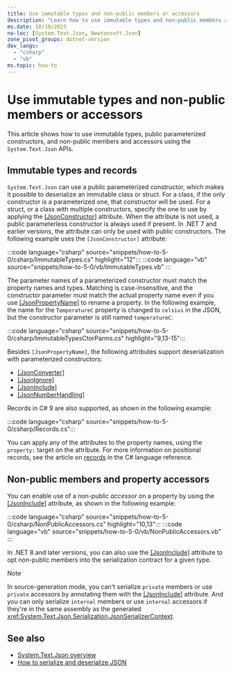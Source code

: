 ```yaml
---
title: Use immutable types and non-public members or accessors
description: "Learn how to use immutable types and non-public members and accessors while serializing to and deserializing from JSON in .NET."
ms.date: 10/19/2023
no-loc: [System.Text.Json, Newtonsoft.Json]
zone_pivot_groups: dotnet-version
dev_langs:
  - "csharp"
  - "vb"
ms.topic: how-to
---
```


# Use immutable types and non-public members or accessors

This article shows how to use immutable types, public parameterized constructors, and non-public members and accessors using the `System.Text.Json` APIs.

## Immutable types and records

`System.Text.Json` can use a public parameterized constructor, which makes it possible to deserialize an immutable class or struct. For a class, if the only constructor is a parameterized one, that constructor will be used. For a struct, or a class with multiple constructors, specify the one to use by applying the [[JsonConstructor]](xref:System.Text.Json.Serialization.JsonConstructorAttribute) attribute. When the attribute is not used, a public parameterless constructor is always used if present. In .NET 7 and earlier versions, the attribute can only be used with public constructors. The following example uses the `[JsonConstructor]` attribute:

:::code language="csharp" source="snippets/how-to-5-0/csharp/ImmutableTypes.cs" highlight="12":::
:::code language="vb" source="snippets/how-to-5-0/vb/ImmutableTypes.vb" :::

The parameter names of a parameterized constructor must match the property names and types. Matching is case-insensitive, and the constructor parameter must match the actual property name even if you use [[JsonPropertyName]](xref:System.Text.Json.Serialization.JsonPropertyNameAttribute) to rename a property. In the following example, the name for the `TemperatureC` property is changed to `celsius` in the JSON, but the constructor parameter is still named `temperatureC`:

:::code language="csharp" source="snippets/how-to-5-0/csharp/ImmutableTypesCtorParms.cs" highlight="9,13-15":::

Besides `[JsonPropertyName]`, the following attributes support deserialization with parameterized constructors:

* [[JsonConverter]](xref:System.Text.Json.Serialization.JsonConverterAttribute)
* [[JsonIgnore]](xref:System.Text.Json.Serialization.JsonIgnoreAttribute)
* [[JsonInclude]](xref:System.Text.Json.Serialization.JsonIncludeAttribute)
* [[JsonNumberHandling]](xref:System.Text.Json.Serialization.JsonNumberHandlingAttribute)

Records in C# 9 are also supported, as shown in the following example:

:::code language="csharp" source="snippets/how-to-5-0/csharp/Records.cs":::

You can apply any of the attributes to the property names, using the `property:` target on the attribute. For more information on positional records, see the article on [records](../../../csharp/language-reference/builtin-types/record.md#positional-syntax-for-property-definition) in the C# language reference.

## Non-public members and property accessors

You can enable use of a non-public *accessor* on a property by using the [[JsonInclude]](xref:System.Text.Json.Serialization.JsonIncludeAttribute) attribute, as shown in the following example:

:::code language="csharp" source="snippets/how-to-5-0/csharp/NonPublicAccessors.cs" highlight="10,13":::
:::code language="vb" source="snippets/how-to-5-0/vb/NonPublicAccessors.vb" :::

In .NET 8 and later versions, you can also use the [[JsonInclude]](xref:System.Text.Json.Serialization.JsonIncludeAttribute) attribute to opt non-public members into the serialization contract for a given type.

> [!NOTE]
> In source-generation mode, you can't serialize `private` members or use `private` accessors by annotating them with the [[JsonInclude]](xref:System.Text.Json.Serialization.JsonIncludeAttribute) attribute. And you can only serialize `internal` members or use `internal` accessors if they're in the same assembly as the generated <xref:System.Text.Json.Serialization.JsonSerializerContext>.

## See also

* [System.Text.Json overview](overview.md)
* [How to serialize and deserialize JSON](how-to.md)
